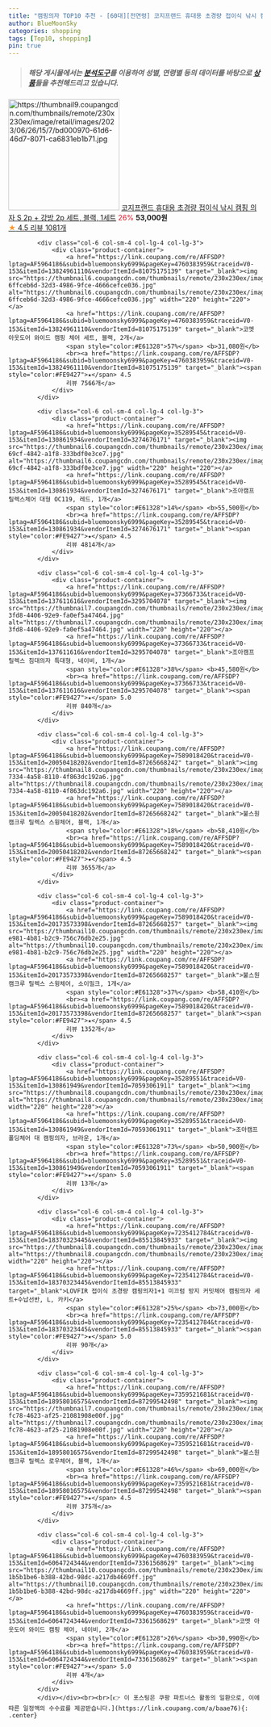 ```yaml
---
title: "캠핑의자 TOP10 추천 - [60대][전연령] 코지프랜드 휴대용 초경량 접이식 낚시 캠핑 의자 S 2p + 강방 2p 세트, 블랙, 1세트"
author: BlueMoonSky
categories: shopping
tags: [Top10, shopping]
pin: true
---
```


> ##### 해당 게시물에서는 [**분석도구**](https://itemscout.io/)를 이용하여 **성별**, **연령별** 등의 데이터를 바탕으로 [**상품**](https://link.coupang.com/a/baae76)들을 추천해드리고 있습니다.
<div class="container"><div class="row">
            <div class="col-6 col-sm-4 col-lg-4 col-lg-3">
                <div class="product-container">
                    <a href="https://link.coupang.com/re/AFFSDP?lptag=AF5964186&subid=bluemoonsky6999&pageKey=7425397742&traceid=V0-153&itemId=19273030260&vendorItemId=86388180189" target="_blank"><img src="https://thumbnail9.coupangcdn.com/thumbnails/remote/230x230ex/image/retail/images/2023/06/26/15/7/bd000970-61d6-46d7-8071-ca6831eb1b71.jpg" alt="https://thumbnail9.coupangcdn.com/thumbnails/remote/230x230ex/image/retail/images/2023/06/26/15/7/bd000970-61d6-46d7-8071-ca6831eb1b71.jpg" width="220" height="220"></a>
                    <a href="https://link.coupang.com/re/AFFSDP?lptag=AF5964186&subid=bluemoonsky6999&pageKey=7425397742&traceid=V0-153&itemId=19273030260&vendorItemId=86388180189" target="_blank">코지프랜드 휴대용 초경량 접이식 낚시 캠핑 의자 S 2p + 강방 2p 세트, 블랙, 1세트</a>
                    <span style="color:#E61328">26%</span> <b>53,000원</b>
                    <br><a href="https://link.coupang.com/re/AFFSDP?lptag=AF5964186&subid=bluemoonsky6999&pageKey=7425397742&traceid=V0-153&itemId=19273030260&vendorItemId=86388180189" target="_blank"><span style="color:#FE9427">★</span> 4.5
                    리뷰 1081개</a>
                </div>
            </div>
            
            <div class="col-6 col-sm-4 col-lg-4 col-lg-3">
                <div class="product-container">
                    <a href="https://link.coupang.com/re/AFFSDP?lptag=AF5964186&subid=bluemoonsky6999&pageKey=4760383959&traceid=V0-153&itemId=13824961110&vendorItemId=81075175139" target="_blank"><img src="https://thumbnail6.coupangcdn.com/thumbnails/remote/230x230ex/image/retail/images/541856683313562-6ffceb6d-32d3-4986-9fce-4666cefce036.jpg" alt="https://thumbnail6.coupangcdn.com/thumbnails/remote/230x230ex/image/retail/images/541856683313562-6ffceb6d-32d3-4986-9fce-4666cefce036.jpg" width="220" height="220"></a>
                    <a href="https://link.coupang.com/re/AFFSDP?lptag=AF5964186&subid=bluemoonsky6999&pageKey=4760383959&traceid=V0-153&itemId=13824961110&vendorItemId=81075175139" target="_blank">코멧 아웃도어 와이드 캠핑 체어 세트, 블랙, 2개</a>
                    <span style="color:#E61328">57%</span> <b>31,080원</b>
                    <br><a href="https://link.coupang.com/re/AFFSDP?lptag=AF5964186&subid=bluemoonsky6999&pageKey=4760383959&traceid=V0-153&itemId=13824961110&vendorItemId=81075175139" target="_blank"><span style="color:#FE9427">★</span> 4.5
                    리뷰 7566개</a>
                </div>
            </div>
            
            <div class="col-6 col-sm-4 col-lg-4 col-lg-3">
                <div class="product-container">
                    <a href="https://link.coupang.com/re/AFFSDP?lptag=AF5964186&subid=bluemoonsky6999&pageKey=35289545&traceid=V0-153&itemId=130861934&vendorItemId=3274676171" target="_blank"><img src="https://thumbnail6.coupangcdn.com/thumbnails/remote/230x230ex/image/product/image/vendoritem/2019/04/01/3274676171/7dbfa848-69cf-4842-a1f8-333bdf0e3ce7.jpg" alt="https://thumbnail6.coupangcdn.com/thumbnails/remote/230x230ex/image/product/image/vendoritem/2019/04/01/3274676171/7dbfa848-69cf-4842-a1f8-333bdf0e3ce7.jpg" width="220" height="220"></a>
                    <a href="https://link.coupang.com/re/AFFSDP?lptag=AF5964186&subid=bluemoonsky6999&pageKey=35289545&traceid=V0-153&itemId=130861934&vendorItemId=3274676171" target="_blank">조아캠프 릴렉스체어 대형 OC119, 레드, 1개</a>
                    <span style="color:#E61328">14%</span> <b>55,500원</b>
                    <br><a href="https://link.coupang.com/re/AFFSDP?lptag=AF5964186&subid=bluemoonsky6999&pageKey=35289545&traceid=V0-153&itemId=130861934&vendorItemId=3274676171" target="_blank"><span style="color:#FE9427">★</span> 4.5
                    리뷰 4814개</a>
                </div>
            </div>
            
            <div class="col-6 col-sm-4 col-lg-4 col-lg-3">
                <div class="product-container">
                    <a href="https://link.coupang.com/re/AFFSDP?lptag=AF5964186&subid=bluemoonsky6999&pageKey=37366733&traceid=V0-153&itemId=137611616&vendorItemId=3295704078" target="_blank"><img src="https://thumbnail7.coupangcdn.com/thumbnails/remote/230x230ex/image/product/image/vendoritem/2019/04/09/3295704078/c73c7a51-3fd8-4406-92e9-fa0ef5a47464.jpg" alt="https://thumbnail7.coupangcdn.com/thumbnails/remote/230x230ex/image/product/image/vendoritem/2019/04/09/3295704078/c73c7a51-3fd8-4406-92e9-fa0ef5a47464.jpg" width="220" height="220"></a>
                    <a href="https://link.coupang.com/re/AFFSDP?lptag=AF5964186&subid=bluemoonsky6999&pageKey=37366733&traceid=V0-153&itemId=137611616&vendorItemId=3295704078" target="_blank">조아캠프 릴렉스 침대의자 특대형, 네이비, 1개</a>
                    <span style="color:#E61328">38%</span> <b>45,580원</b>
                    <br><a href="https://link.coupang.com/re/AFFSDP?lptag=AF5964186&subid=bluemoonsky6999&pageKey=37366733&traceid=V0-153&itemId=137611616&vendorItemId=3295704078" target="_blank"><span style="color:#FE9427">★</span> 5.0
                    리뷰 840개</a>
                </div>
            </div>
            
            <div class="col-6 col-sm-4 col-lg-4 col-lg-3">
                <div class="product-container">
                    <a href="https://link.coupang.com/re/AFFSDP?lptag=AF5964186&subid=bluemoonsky6999&pageKey=7589018420&traceid=V0-153&itemId=20050418202&vendorItemId=87265668242" target="_blank"><img src="https://thumbnail8.coupangcdn.com/thumbnails/remote/230x230ex/image/retail/images/2023/09/22/9/0/855ee21c-7334-4a58-8110-4f863dc192a6.jpg" alt="https://thumbnail8.coupangcdn.com/thumbnails/remote/230x230ex/image/retail/images/2023/09/22/9/0/855ee21c-7334-4a58-8110-4f863dc192a6.jpg" width="220" height="220"></a>
                    <a href="https://link.coupang.com/re/AFFSDP?lptag=AF5964186&subid=bluemoonsky6999&pageKey=7589018420&traceid=V0-153&itemId=20050418202&vendorItemId=87265668242" target="_blank">불스원 캠크루 릴렉스 스윙체어, 블랙, 1개</a>
                    <span style="color:#E61328">18%</span> <b>58,410원</b>
                    <br><a href="https://link.coupang.com/re/AFFSDP?lptag=AF5964186&subid=bluemoonsky6999&pageKey=7589018420&traceid=V0-153&itemId=20050418202&vendorItemId=87265668242" target="_blank"><span style="color:#FE9427">★</span> 4.5
                    리뷰 3655개</a>
                </div>
            </div>
            
            <div class="col-6 col-sm-4 col-lg-4 col-lg-3">
                <div class="product-container">
                    <a href="https://link.coupang.com/re/AFFSDP?lptag=AF5964186&subid=bluemoonsky6999&pageKey=7589018420&traceid=V0-153&itemId=20173573398&vendorItemId=87265668257" target="_blank"><img src="https://thumbnail10.coupangcdn.com/thumbnails/remote/230x230ex/image/retail/images/2023/09/22/9/4/23bde253-e981-4b81-b2c9-756c76db2e25.jpg" alt="https://thumbnail10.coupangcdn.com/thumbnails/remote/230x230ex/image/retail/images/2023/09/22/9/4/23bde253-e981-4b81-b2c9-756c76db2e25.jpg" width="220" height="220"></a>
                    <a href="https://link.coupang.com/re/AFFSDP?lptag=AF5964186&subid=bluemoonsky6999&pageKey=7589018420&traceid=V0-153&itemId=20173573398&vendorItemId=87265668257" target="_blank">불스원 캠크루 릴렉스 스윙체어, 소이밀크, 1개</a>
                    <span style="color:#E61328">37%</span> <b>58,410원</b>
                    <br><a href="https://link.coupang.com/re/AFFSDP?lptag=AF5964186&subid=bluemoonsky6999&pageKey=7589018420&traceid=V0-153&itemId=20173573398&vendorItemId=87265668257" target="_blank"><span style="color:#FE9427">★</span> 4.5
                    리뷰 1352개</a>
                </div>
            </div>
            
            <div class="col-6 col-sm-4 col-lg-4 col-lg-3">
                <div class="product-container">
                    <a href="https://link.coupang.com/re/AFFSDP?lptag=AF5964186&subid=bluemoonsky6999&pageKey=35289551&traceid=V0-153&itemId=130861949&vendorItemId=70593061911" target="_blank"><img src="https://thumbnail8.coupangcdn.com/thumbnails/remote/230x230ex/image/vendor_inventory/95fc/21d260216ac28d29a0f173128283ae8c8e29b8e7bc20af4c8b4243b59e67.jpg" alt="https://thumbnail8.coupangcdn.com/thumbnails/remote/230x230ex/image/vendor_inventory/95fc/21d260216ac28d29a0f173128283ae8c8e29b8e7bc20af4c8b4243b59e67.jpg" width="220" height="220"></a>
                    <a href="https://link.coupang.com/re/AFFSDP?lptag=AF5964186&subid=bluemoonsky6999&pageKey=35289551&traceid=V0-153&itemId=130861949&vendorItemId=70593061911" target="_blank">조아캠프 폴딩체어 대 캠핑의자, 브라운, 1개</a>
                    <span style="color:#E61328">73%</span> <b>50,900원</b>
                    <br><a href="https://link.coupang.com/re/AFFSDP?lptag=AF5964186&subid=bluemoonsky6999&pageKey=35289551&traceid=V0-153&itemId=130861949&vendorItemId=70593061911" target="_blank"><span style="color:#FE9427">★</span> 5.0
                    리뷰 13개</a>
                </div>
            </div>
            
            <div class="col-6 col-sm-4 col-lg-4 col-lg-3">
                <div class="product-container">
                    <a href="https://link.coupang.com/re/AFFSDP?lptag=AF5964186&subid=bluemoonsky6999&pageKey=7235412784&traceid=V0-153&itemId=18370323445&vendorItemId=85513845933" target="_blank"><img src="https://thumbnail8.coupangcdn.com/thumbnails/remote/230x230ex/image/vendor_inventory/5470/93312edc29c9c54b1e670640b9c528d4746fad6a20ed752ba5f5bbd4f28a.jpg" alt="https://thumbnail8.coupangcdn.com/thumbnails/remote/230x230ex/image/vendor_inventory/5470/93312edc29c9c54b1e670640b9c528d4746fad6a20ed752ba5f5bbd4f28a.jpg" width="220" height="220"></a>
                    <a href="https://link.coupang.com/re/AFFSDP?lptag=AF5964186&subid=bluemoonsky6999&pageKey=7235412784&traceid=V0-153&itemId=18370323445&vendorItemId=85513845933" target="_blank">LOVFIR 접이식 초경량 캠핑의자1+1 미끄럼 방지 커밋체어 캠핑의자 세트+수납선반, L, 카키</a>
                    <span style="color:#E61328">25%</span> <b>73,000원</b>
                    <br><a href="https://link.coupang.com/re/AFFSDP?lptag=AF5964186&subid=bluemoonsky6999&pageKey=7235412784&traceid=V0-153&itemId=18370323445&vendorItemId=85513845933" target="_blank"><span style="color:#FE9427">★</span> 5.0
                    리뷰 90개</a>
                </div>
            </div>
            
            <div class="col-6 col-sm-4 col-lg-4 col-lg-3">
                <div class="product-container">
                    <a href="https://link.coupang.com/re/AFFSDP?lptag=AF5964186&subid=bluemoonsky6999&pageKey=7359521681&traceid=V0-153&itemId=18958016575&vendorItemId=87299542498" target="_blank"><img src="https://thumbnail7.coupangcdn.com/thumbnails/remote/230x230ex/image/retail/images/2023/09/26/17/9/de5a2ad3-fc78-4623-af25-21081908e00f.jpg" alt="https://thumbnail7.coupangcdn.com/thumbnails/remote/230x230ex/image/retail/images/2023/09/26/17/9/de5a2ad3-fc78-4623-af25-21081908e00f.jpg" width="220" height="220"></a>
                    <a href="https://link.coupang.com/re/AFFSDP?lptag=AF5964186&subid=bluemoonsky6999&pageKey=7359521681&traceid=V0-153&itemId=18958016575&vendorItemId=87299542498" target="_blank">불스원 캠크루 릴렉스 로우체어, 블랙, 1개</a>
                    <span style="color:#E61328">46%</span> <b>69,000원</b>
                    <br><a href="https://link.coupang.com/re/AFFSDP?lptag=AF5964186&subid=bluemoonsky6999&pageKey=7359521681&traceid=V0-153&itemId=18958016575&vendorItemId=87299542498" target="_blank"><span style="color:#FE9427">★</span> 4.5
                    리뷰 375개</a>
                </div>
            </div>
            
            <div class="col-6 col-sm-4 col-lg-4 col-lg-3">
                <div class="product-container">
                    <a href="https://link.coupang.com/re/AFFSDP?lptag=AF5964186&subid=bluemoonsky6999&pageKey=4760383959&traceid=V0-153&itemId=6064724344&vendorItemId=73361568629" target="_blank"><img src="https://thumbnail10.coupangcdn.com/thumbnails/remote/230x230ex/image/retail/images/9267645345161339-1b5b1be6-b388-42bd-98dc-a217db4669ff.jpg" alt="https://thumbnail10.coupangcdn.com/thumbnails/remote/230x230ex/image/retail/images/9267645345161339-1b5b1be6-b388-42bd-98dc-a217db4669ff.jpg" width="220" height="220"></a>
                    <a href="https://link.coupang.com/re/AFFSDP?lptag=AF5964186&subid=bluemoonsky6999&pageKey=4760383959&traceid=V0-153&itemId=6064724344&vendorItemId=73361568629" target="_blank">코멧 아웃도어 와이드 캠핑 체어, 네이비, 2개</a>
                    <span style="color:#E61328">26%</span> <b>30,990원</b>
                    <br><a href="https://link.coupang.com/re/AFFSDP?lptag=AF5964186&subid=bluemoonsky6999&pageKey=4760383959&traceid=V0-153&itemId=6064724344&vendorItemId=73361568629" target="_blank"><span style="color:#FE9427">★</span> 5.0
                    리뷰 4개</a>
                </div>
            </div>
            </div></div><br><br>[👉 이 포스팅은 쿠팡 파트너스 활동의 일환으로, 이에 따른 일정액의 수수료를 제공받습니다.](https://link.coupang.com/a/baae76){: .center}